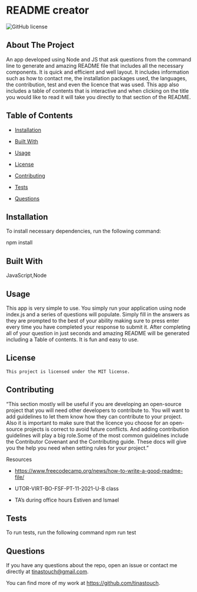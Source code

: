 # README creator
  ![GitHub license](https://img.shields.io/badge/license-MIT-blue.svg)

  ## About The Project

  An app developed using Node and JS that ask questions from the command line to generate and amazing README file that includes all the necessary components. It is quick and efficient and well layout. It includes information such as how to contact me, the installation packages used, the languages, the contribution, test and even the licence that was used. This app also includes a table of contents that is interactive and when clicking on the title you would like to read it will take you directly to that section of the README.


  ## Table of Contents

  * [Installation](#installation)

  * [Built With](#languages)
  
  * [Usage](#usage)
  * [License](#license)

  * [Contributing](#contributing)

  * [Tests](#tests)

  * [Questions](#questions)

  ## Installation

  To install necessary dependencies, run the following command:
  
  npm install

  ## Built With

  JavaScript,Node

  ## Usage

  This app is very simple to use. You simply run your application using node index.js and a series of questions will populate.  Simply fill in the answers as they are prompted to the best of your ability making sure to press enter every time you have completed your response to submit it. After completing all of your question in just seconds and amazing README will be generated including a Table of contents. It is fun and easy to use.
  
  

  ## License
    
    This project is licensed under the MIT license.

  ## Contributing

  “This section mostly will be useful if you are developing an open-source project that you will need other developers to contribute to. You will want to add guidelines to let them know how they can contribute to your project. Also it is important to make sure that the licence you choose for an open-source projects is correct to avoid future conflicts. And adding contribution guidelines will play a big role.Some of the most common guidelines include the Contributor Covenant and the Contributing guide. These docs will give you the help you need when setting rules for your project.”
  
  Resources
-	https://www.freecodecamp.org/news/how-to-write-a-good-readme-file/

-	UTOR-VIRT-BO-FSF-PT-11-2021-U-B class

-	TA’s during office hours Estiven and Ismael


## Tests

To run tests, run the following command 
  npm run test
 

## Questions

If you have any questions about the repo, open an issue or contact me directly at
tinastouch@gmail.com. 

You can find more of my work at https://github.com/tinastouch.
